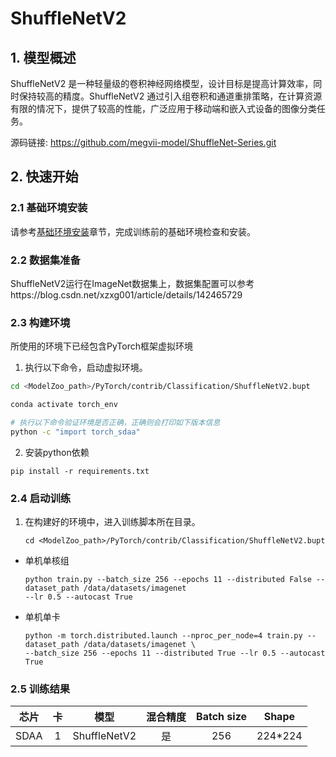 # ShuffleNetV2

## 1. 模型概述
ShuffleNetV2 是一种轻量级的卷积神经网络模型，设计目标是提高计算效率，同时保持较高的精度。ShuffleNetV2 通过引入组卷积和通道重排策略，在计算资源有限的情况下，提供了较高的性能，广泛应用于移动端和嵌入式设备的图像分类任务。

源码链接: https://github.com/megvii-model/ShuffleNet-Series.git 

## 2. 快速开始

### 2.1 基础环境安装

请参考[基础环境安装](../../../../doc/Environment.md)章节，完成训练前的基础环境检查和安装。


### 2.2 数据集准备

ShuffleNetV2运行在ImageNet数据集上，数据集配置可以参考https://blog.csdn.net/xzxg001/article/details/142465729

### 2.3 构建环境
所使用的环境下已经包含PyTorch框架虚拟环境
1. 执行以下命令，启动虚拟环境。
``` bash
cd <ModelZoo_path>/PyTorch/contrib/Classification/ShuffleNetV2.bupt

conda activate torch_env

# 执行以下命令验证环境是否正确，正确则会打印如下版本信息
python -c "import torch_sdaa"
```

2. 安装python依赖
``` 
pip install -r requirements.txt
```
### 2.4 启动训练
1. 在构建好的环境中，进入训练脚本所在目录。
    ```
    cd <ModelZoo_path>/PyTorch/contrib/Classification/ShuffleNetV2.bupt
    ```


- 单机单核组
    ```
  python train.py --batch_size 256 --epochs 11 --distributed False --dataset_path /data/datasets/imagenet
  --lr 0.5 --autocast True
    ```
- 单机单卡
    ```
   python -m torch.distributed.launch --nproc_per_node=4 train.py --dataset_path /data/datasets/imagenet \
   --batch_size 256 --epochs 11 --distributed True --lr 0.5 --autocast True
    ```


### 2.5 训练结果

| 芯片 |卡  | 模型 |  混合精度 |Batch size|Shape| 
|:-:|:-:|:-:|:-:|:-:|:-:|
|SDAA|1|ShuffleNetV2 |是|256|224*224|

